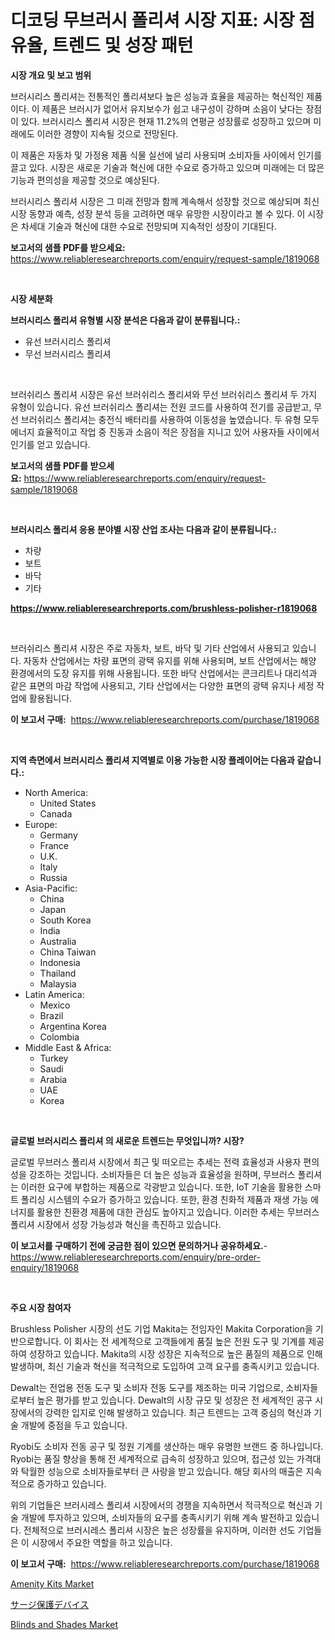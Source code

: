 <p><h1>디코딩 무브러시 폴리셔 시장 지표: 시장 점유율, 트렌드 및 성장 패턴</h1></p><p><strong>시장 개요 및 보고 범위</strong></p>
<p><p>브러시리스 폴리셔는 전통적인 폴리셔보다 높은 성능과 효율을 제공하는 혁신적인 제품이다. 이 제품은 브러시가 없어서 유지보수가 쉽고 내구성이 강하며 소음이 낮다는 장점이 있다. 브러시리스 폴리셔 시장은 현재 11.2%의 연평균 성장률로 성장하고 있으며 미래에도 이러한 경향이 지속될 것으로 전망된다.</p><p>이 제품은 자동차 및 가정용 제품 식물 실선에 널리 사용되며 소비자들 사이에서 인기를 끌고 있다. 시장은 새로운 기술과 혁신에 대한 수요로 증가하고 있으며 미래에는 더 많은 기능과 편의성을 제공할 것으로 예상된다.</p><p>브러시리스 폴리셔 시장은 그 미래 전망과 함께 계속해서 성장할 것으로 예상되며 최신 시장 동향과 예측, 성장 분석 등을 고려하면 매우 유망한 시장이라고 볼 수 있다. 이 시장은 차세대 기술과 혁신에 대한 수요로 전망되며 지속적인 성장이 기대된다.</p></p>
<p><strong>보고서의 샘플 PDF를 받으세요:</strong> <a href="https://www.reliableresearchreports.com/enquiry/request-sample/1819068">https://www.reliableresearchreports.com/enquiry/request-sample/1819068</a></p>
<p>&nbsp;</p>
<p><strong>시장 세분화</strong></p>
<p><strong>브러시리스 폴리셔 유형별 시장 분석은 다음과 같이 분류됩니다.:</strong></p>
<p><ul><li>유선 브러시리스 폴리셔</li><li>무선 브러시리스 폴리셔</li></ul></p>
<p>&nbsp;</p>
<p><p>브러쉬리스 폴리셔 시장은 유선 브러쉬리스 폴리셔와 무선 브러쉬리스 폴리셔 두 가지 유형이 있습니다. 유선 브러쉬리스 폴리셔는 전원 코드를 사용하여 전기를 공급받고, 무선 브러쉬리스 폴리셔는 충전식 배터리를 사용하여 이동성을 높였습니다. 두 유형 모두 에너지 효율적이고 작업 중 진동과 소음이 적은 장점을 지니고 있어 사용자들 사이에서 인기를 얻고 있습니다.</p></p>
<p><strong>보고서의 샘플 PDF를 받으세요:</strong>&nbsp;<a href="https://www.reliableresearchreports.com/enquiry/request-sample/1819068">https://www.reliableresearchreports.com/enquiry/request-sample/1819068</a></p>
<p>&nbsp;</p>
<p><strong> 브러시리스 폴리셔 응용 분야별 시장 산업 조사는 다음과 같이 분류됩니다.:</strong></p>
<p><ul><li>차량</li><li>보트</li><li>바닥</li><li>기타</li></ul></p>
<p><strong><a href="https://www.reliableresearchreports.com/brushless-polisher-r1819068">https://www.reliableresearchreports.com/brushless-polisher-r1819068</a></strong></p>
<p>&nbsp;</p>
<p><p>브러쉬리스 폴리셔 시장은 주로 자동차, 보트, 바닥 및 기타 산업에서 사용되고 있습니다. 자동차 산업에서는 차량 표면의 광택 유지를 위해 사용되며, 보트 산업에서는 해양 환경에서의 도장 유지를 위해 사용됩니다. 또한 바닥 산업에서는 콘크리트나 대리석과 같은 표면의 마감 작업에 사용되고, 기타 산업에서는 다양한 표면의 광택 유지나 세정 작업에 활용됩니다.</p></p>
<p><strong>이 보고서 구매:</strong>&nbsp; <a href="https://www.reliableresearchreports.com/purchase/1819068">https://www.reliableresearchreports.com/purchase/1819068</a></p>
<p>&nbsp;</p>
<p><strong>지역 측면에서 브러시리스 폴리셔 지역별로 이용 가능한 시장 플레이어는 다음과 같습니다.:</strong></p>
<p><ul>
    <li>
        North America:
        <ul>
            <li>United States</li>
            <li>Canada</li>
        </ul>
    </li>
    <li>
        Europe:
        <ul>
            <li>Germany</li>
            <li>France</li>
            <li>U.K.</li>
            <li>Italy</li>
            <li>Russia</li>
        </ul>
    </li>
    <li>
        Asia-Pacific:
        <ul>
            <li>China</li>
            <li>Japan</li>
            <li>South Korea</li>
            <li>India</li>
            <li>Australia</li>
            <li>China Taiwan</li>
            <li>Indonesia</li>
            <li>Thailand</li>
            <li>Malaysia</li>
        </ul>
    </li>
    <li>
        Latin America:
        <ul>
            <li>Mexico</li>
            <li>Brazil</li>
            <li>Argentina Korea</li>
            <li>Colombia</li>
        </ul>
    </li>
    <li>
        Middle East & Africa:
        <ul>
            <li>Turkey</li>
            <li>Saudi</li>
            <li>Arabia</li>
            <li>UAE</li>
            <li>Korea</li>
        </ul>
    </li>
    </ul></p>
<p>&nbsp;</p>
<p><strong>글로벌 브러시리스 폴리셔 의 새로운 트렌드는 무엇입니까? 시장?</strong></p>
<p><p>글로벌 무브러스 폴리셔 시장에서 최근 및 떠오르는 추세는 전력 효율성과 사용자 편의성을 강조하는 것입니다. 소비자들은 더 높은 성능과 효율성을 원하며, 무브러스 폴리셔는 이러한 요구에 부합하는 제품으로 각광받고 있습니다. 또한, IoT 기술을 활용한 스마트 폴리싱 시스템의 수요가 증가하고 있습니다. 또한, 환경 친화적 제품과 재생 가능 에너지를 활용한 친환경 제품에 대한 관심도 높아지고 있습니다. 이러한 추세는 무브러스 폴리셔 시장에서 성장 가능성과 혁신을 촉진하고 있습니다.</p></p>
<p><strong>이 보고서를 구매하기 전에 궁금한 점이 있으면 문의하거나 공유하세요.</strong>- <a href="https://www.reliableresearchreports.com/enquiry/pre-order-enquiry/1819068">https://www.reliableresearchreports.com/enquiry/pre-order-enquiry/1819068</a></p>
<p>&nbsp;</p>
<p><strong>주요 시장 참여자</strong></p>
<p><p>Brushless Polisher 시장의 선도 기업 Makita는 전임자인 Makita Corporation을 기반으로합니다. 이 회사는 전 세계적으로 고객들에게 품질 높은 전원 도구 및 기계를 제공하여 성장하고 있습니다. Makita의 시장 성장은 지속적으로 높은 품질의 제품으로 인해 발생하며, 최신 기술과 혁신을 적극적으로 도입하여 고객 요구를 충족시키고 있습니다.</p><p>Dewalt는 전업용 전동 도구 및 소비자 전동 도구를 제조하는 미국 기업으로, 소비자들로부터 높은 평가를 받고 있습니다. Dewalt의 시장 규모 및 성장은 전 세계적인 공구 시장에서의 강력한 입지로 인해 발생하고 있습니다. 최근 트렌드는 고객 중심의 혁신과 기술 개발에 중점을 두고 있습니다.</p><p>Ryobi도 소비자 전동 공구 및 정원 기계를 생산하는 매우 유명한 브랜드 중 하나입니다. Ryobi는 품질 향상을 통해 전 세계적으로 급속히 성장하고 있으며, 접근성 있는 가격대와 탁월한 성능으로 소비자들로부터 큰 사랑을 받고 있습니다. 해당 회사의 매출은 지속적으로 증가하고 있습니다.</p><p>위의 기업들은 브러시레스 폴리셔 시장에서의 경쟁을 지속하면서 적극적으로 혁신과 기술 개발에 투자하고 있으며, 소비자들의 요구를 충족시키기 위해 계속 발전하고 있습니다. 전체적으로 브러시레스 폴리셔 시장은 높은 성장률을 유지하며, 이러한 선도 기업들은 이 시장에서 주요한 역할을 하고 있습니다.</p></p>
<p><strong>이 보고서 구매:</strong>&nbsp;&nbsp;<a href="https://www.reliableresearchreports.com/purchase/1819068">https://www.reliableresearchreports.com/purchase/1819068</a></p>
<p><p><a href="https://www.linkedin.com/pulse/amenity-kits-market-trends-analysis-forecasted-period-2024-2031-j6ucc?trackingId=Wpwf6RePCAvmnlKKh3Qu3Q%3D%3D">Amenity Kits Market</a></p><p><a href="https://github.com/sghwr779811674/Market-Research-Report-List-1/blob/main/902886541187.md">サージ保護デバイス</a></p><p><a href="https://www.linkedin.com/pulse/blinds-shades-market-report-reveals-latest-trends-growth-9npof?trackingId=VXWwpT7VTbUgB2KaPQxSbg%3D%3D">Blinds and Shades Market</a></p></p>